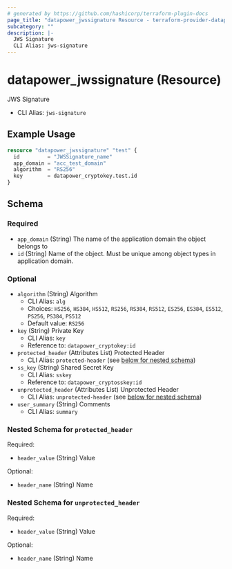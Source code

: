 ```yaml
---
# generated by https://github.com/hashicorp/terraform-plugin-docs
page_title: "datapower_jwssignature Resource - terraform-provider-datapower"
subcategory: ""
description: |-
  JWS Signature
  CLI Alias: jws-signature
---
```


# datapower_jwssignature (Resource)

JWS Signature
  - CLI Alias: `jws-signature`

## Example Usage

```terraform
resource "datapower_jwssignature" "test" {
  id         = "JWSSignature_name"
  app_domain = "acc_test_domain"
  algorithm  = "RS256"
  key        = datapower_cryptokey.test.id
}
```

<!-- schema generated by tfplugindocs -->
## Schema

### Required

- `app_domain` (String) The name of the application domain the object belongs to
- `id` (String) Name of the object. Must be unique among object types in application domain.

### Optional

- `algorithm` (String) Algorithm
  - CLI Alias: `alg`
  - Choices: `HS256`, `HS384`, `HS512`, `RS256`, `RS384`, `RS512`, `ES256`, `ES384`, `ES512`, `PS256`, `PS384`, `PS512`
  - Default value: `RS256`
- `key` (String) Private Key
  - CLI Alias: `key`
  - Reference to: `datapower_cryptokey:id`
- `protected_header` (Attributes List) Protected Header
  - CLI Alias: `protected-header` (see [below for nested schema](#nestedatt--protected_header))
- `ss_key` (String) Shared Secret Key
  - CLI Alias: `sskey`
  - Reference to: `datapower_cryptosskey:id`
- `unprotected_header` (Attributes List) Unprotected Header
  - CLI Alias: `unprotected-header` (see [below for nested schema](#nestedatt--unprotected_header))
- `user_summary` (String) Comments
  - CLI Alias: `summary`

<a id="nestedatt--protected_header"></a>
### Nested Schema for `protected_header`

Required:

- `header_value` (String) Value

Optional:

- `header_name` (String) Name


<a id="nestedatt--unprotected_header"></a>
### Nested Schema for `unprotected_header`

Required:

- `header_value` (String) Value

Optional:

- `header_name` (String) Name
